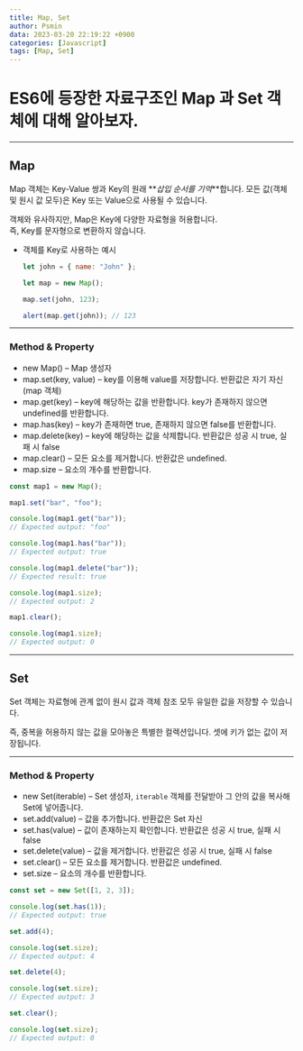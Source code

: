 ```yaml
---
title: Map, Set
author: Psmin
data: 2023-03-20 22:19:22 +0900
categories: [Javascript]
tags: [Map, Set]
---
```


# ES6에 등장한 자료구조인 Map 과 Set 객체에 대해 알아보자.

---

## Map

Map 객체는 Key-Value 쌍과 Key의 원래 **_삽입 순서를 기억_**합니다.
모든 값(객체 및 원시 값 모두)은 Key 또는 Value으로 사용될 수 있습니다.

객체와 유사하지만, Map은 Key에 다양한 자료형을 허용합니다.  
즉, Key를 문자형으로 변환하지 않습니다.

- 객체를 Key로 사용하는 예시

  ```js
  let john = { name: "John" };

  let map = new Map();

  map.set(john, 123);

  alert(map.get(john)); // 123
  ```

---

### Method & Property

- new Map() – Map 생성자
- map.set(key, value) – key를 이용해 value를 저장합니다. 반환값은 자기 자신(map 객체)
- map.get(key) – key에 해당하는 값을 반환합니다. key가 존재하지 않으면 undefined를 반환합니다.
- map.has(key) – key가 존재하면 true, 존재하지 않으면 false를 반환합니다.
- map.delete(key) – key에 해당하는 값을 삭제합니다. 반환값은 성공 시 true, 실패 시 false
- map.clear() – 모든 요소를 제거합니다. 반환값은 undefined.
- map.size – 요소의 개수를 반환합니다.

```js
const map1 = new Map();

map1.set("bar", "foo");

console.log(map1.get("bar"));
// Expected output: "foo"

console.log(map1.has("bar"));
// Expected output: true

console.log(map1.delete("bar"));
// Expected result: true

console.log(map1.size);
// Expected output: 2

map1.clear();

console.log(map1.size);
// Expected output: 0
```

---

## Set

Set 객체는 자료형에 관계 없이 원시 값과 객체 참조 모두 유일한 값을 저장할 수 있습니다.

즉, 중복을 허용하지 않는 값을 모아놓은 특별한 컬렉션입니다. 셋에 키가 없는 값이 저장됩니다.

---

### Method & Property

- new Set(iterable) – Set 생성자, `iterable` 객체를 전달받아 그 안의 값을 복사해 Set에 넣어줍니다.
- set.add(value) – 값을 추가합니다. 반환값은 Set 자신
- set.has(value) – 값이 존재하는지 확인합니다. 반환값은 성공 시 true, 실패 시 false
- set.delete(value) – 값을 제거합니다. 반환값은 성공 시 true, 실패 시 false
- set.clear() – 모든 요소를 제거합니다. 반환값은 undefined.
- set.size – 요소의 개수를 반환합니다.

```js
const set = new Set([1, 2, 3]);

console.log(set.has(1));
// Expected output: true

set.add(4);

console.log(set.size);
// Expected output: 4

set.delete(4);

console.log(set.size);
// Expected output: 3

set.clear();

console.log(set.size);
// Expected output: 0
```
